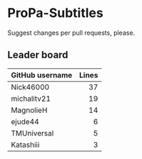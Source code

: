# ProPa-Subtitles

Suggest changes per pull requests, please.

## Leader board

| GitHub username | Lines |
| :-- | --: |
| Nick46000 | 37 |
| michalitv21 | 19 |
| MagnolieH | 14 |
| ejude44 | 6 |
| TMUniversal | 5 |
| Katashiii | 3 |
